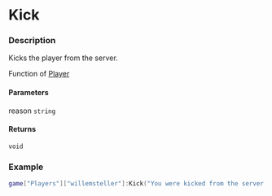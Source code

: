 # Kick

### Description

Kicks the player from the server.

Function of [Player](/classes/Player/)

#### Parameters

reason `string`

#### Returns

`void`

### Example

```lua
game["Players"]["willemsteller"]:Kick("You were kicked from the server.")
```
